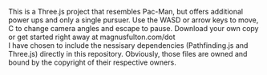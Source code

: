 This is a Three.js project that resembles Pac-Man, but offers additional power ups and only a single pursuer. Use the WASD or arrow keys to move, C to change camera angles and escape to pause. Download your own copy or get started right away at magnusfulton.com/dot  
I have chosen to include the nessisary dependencies (Pathfinding.js and Three.js) directly in this repository. Obviously, those files are owned and bound by the copyright of their respective owners.
